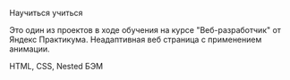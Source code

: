 Научиться учиться

Это один из проектов в ходе обучения на курсе "Веб-разработчик" от Яндекс Практикума.
Неадаптивная веб страница с применением анимации.

HTML, CSS, Nested БЭМ
